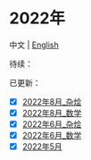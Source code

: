 # 2022年
中文 | [English](en_README.md)  


待续：


已更新：
- [x] [2022年8月_杂烩](2022_08/cn_2022_08.md)
- [x] [2022年8月_数学](2022_08/cn_math_2022_08.md)
- [x] [2022年6月_杂烩](2022_05&06/2022_06.md)
- [x] [2022年6月_数学](2022_05&06/math_2022_06.md)
- [x] [2022年5月](2022_05&06/2022_05.md)